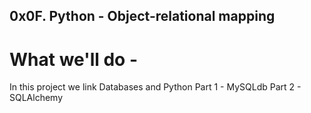 ## 0x0F. Python - Object-relational mapping

# What we'll do -
In this project we link Databases and Python
Part 1 - MySQLdb
Part 2 - SQLAlchemy
